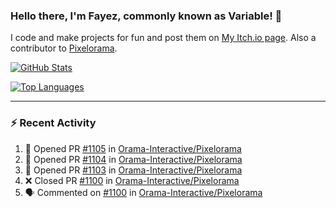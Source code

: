 ### Hello there, I'm Fayez, commonly known as Variable! 👋
I code and make projects for fun and post them on [My Itch.io page](https://variable-industries.itch.io/). Also a contributor to [Pixelorama](https://github.com/Orama-Interactive/Pixelorama).

[![GitHub Stats](https://github-readme-stats.vercel.app/api/?username=Variable-ind&show_icons=true&theme=merko)](https://github.com/anuraghazra/github-readme-stats)

[![Top Languages](https://github-readme-stats.vercel.app/api/top-langs/?username=Variable-ind&layout=compact&theme=merko)](https://github.com/anuraghazra/github-readme-stats)

---

### :zap: Recent Activity

<!--START_SECTION:activity-->
1. 💪 Opened PR [#1105](https://github.com/Orama-Interactive/Pixelorama/pull/1105) in [Orama-Interactive/Pixelorama](https://github.com/Orama-Interactive/Pixelorama)
2. 💪 Opened PR [#1104](https://github.com/Orama-Interactive/Pixelorama/pull/1104) in [Orama-Interactive/Pixelorama](https://github.com/Orama-Interactive/Pixelorama)
3. 💪 Opened PR [#1103](https://github.com/Orama-Interactive/Pixelorama/pull/1103) in [Orama-Interactive/Pixelorama](https://github.com/Orama-Interactive/Pixelorama)
4. ❌ Closed PR [#1100](https://github.com/Orama-Interactive/Pixelorama/pull/1100) in [Orama-Interactive/Pixelorama](https://github.com/Orama-Interactive/Pixelorama)
5. 🗣 Commented on [#1100](https://github.com/Orama-Interactive/Pixelorama/pull/1100#issuecomment-2331079302) in [Orama-Interactive/Pixelorama](https://github.com/Orama-Interactive/Pixelorama)
<!--END_SECTION:activity-->

<!--
**Variable-ind/Variable-ind** is a ✨ _special_ ✨ repository because its `README.md` (this file) appears on your GitHub profile.

Here are some ideas to get you started:
- 🌱 I’m currently studying at ...
- 🔭 I’m currently working on ...
- 👯 I’m looking to collaborate on ...
- 🤔 I’m looking for help with ...
- 💬 Ask me about ...
- 📫 How to reach me: ...
- ⚡ Fun fact: ...
-->

